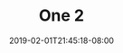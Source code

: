 ---
title: One 2
date: 2019-02-01T21:45:18-08:00
draft: true
author:
kind: post
type: notes
layout: single
slug: one-2
description: 
keywords: 
releases: one
weight: 
---